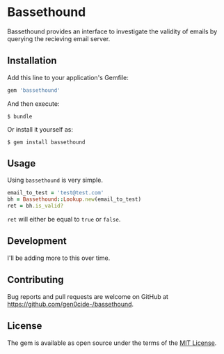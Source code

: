 # Bassethound

Bassethound provides an interface to investigate the validity of emails by querying the recieving email server.

## Installation

Add this line to your application's Gemfile:

```ruby
gem 'bassethound'
```

And then execute:

    $ bundle

Or install it yourself as:

    $ gem install bassethound

## Usage

Using `bassethound` is very simple.

```ruby
email_to_test = 'test@test.com'
bh = Bassethound::Lookup.new(email_to_test)
ret = bh.is_valid?
```

`ret` will either be equal to `true` or `false`.

## Development

I'll be adding more to this over time.

## Contributing

Bug reports and pull requests are welcome on GitHub at https://github.com/gen0cide-/bassethound.


## License

The gem is available as open source under the terms of the [MIT License](http://opensource.org/licenses/MIT).

